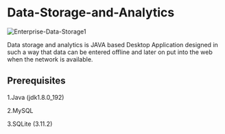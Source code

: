 # Data-Storage-and-Analytics


![Enterprise-Data-Storage1](https://user-images.githubusercontent.com/37260226/90009010-ea3b3d00-dcba-11ea-9087-bef46033eb7d.jpg)



Data storage and analytics is JAVA based Desktop Application designed in such a way that data can be entered offline and later on put into the  web when the network is available. 


## Prerequisites

1.Java (jdk1.8.0_192)

2.MySQL

3.SQLite (3.11.2)



